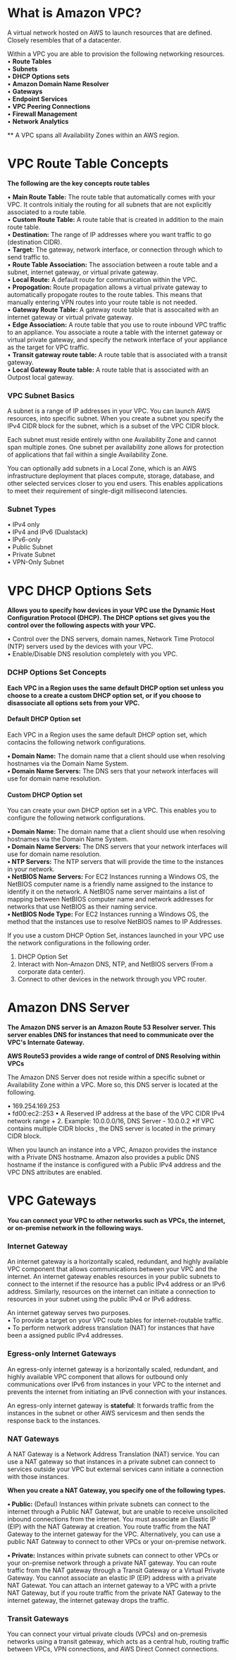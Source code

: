 # What is Amazon VPC?

A virtual network hosted on AWS to launch resources that are defined. Closely resembles that of a datacenter.

Within a VPC you are able to provision the following networking resources.   
• **Route Tables**   
• **Subnets**   
• **DHCP Options sets**   
• **Amazon Domain Name Resolver**  
• **Gateways**   
• **Endpoint Services**   
• **VPC Peering Connections**   
• **Firewall Management**   
• **Network Analytics**

** A VPC spans all Availability Zones within an AWS region.   

# VPC Route Table Concepts

**The following are the key concepts route tables**   

• **Main Route Table:** The route table that automatically comes with your VPC. It controls initialy the routing for all subnets that are not explicitly associated to a route table.    
• **Custom Route Table:** A route table that is created in addition to the main route table.   
• **Destination:** The range of IP addresses where you want traffic to go (destination CIDR).    
• **Target:** The gateway, network interface, or connection through which to send traffic to.   
• **Route Table Association:** The association between a route table and a subnet, internet gateway, or virtual private gateway.   
• **Local Route:** A default route for communication within the VPC.   
• **Propogation:** Route propagation allows a virtual private gateway to automatically propogate routes to the route tables. This means that manually entering VPN routes into your route table is not needed.    
• **Gateway Route Table:** A gateway route table that is assocaited with an internet gateway or virtual private gateway.   
• **Edge Association:** A route table that you use to route inbound VPC traffic to an appliance. You associate a route a table with the internet gateway or virtual private gateway, and specify the network interface of your appliance as the target for VPC traffic.   
• **Transit gateway route table:** A route table that is associated with a transit gateway.    
• **Local Gateway Route table:** A route table that is associated with an Outpost local gateway.   

### VPC Subnet Basics   

A subnet is a range of IP addresses in your VPC. You can launch AWS resources, into specific subnet. When you create a subnet you specify the IPv4 CIDR block for the subnet, which is a subset of the VPC CIDR block.  

Each subnet must reside entirely withn one Availability Zone and cannot span multiple zones. One subnet per availability zone allows for protection of applications that fail within a single Availability Zone.  

You can optionally add subnets in a Local Zone, which is an AWS infrastructure deployment that places compute, storage, database, and other selected services closer to you end users. This enables applications to meet their requirement of single-digit millisecond latencies.

### Subnet Types   

• IPv4 only    
• IPv4 and IPv6 (Dualstack)  
• IPv6-only        
• Public Subnet     
• Private Subnet     
• VPN-Only Subnet  

# VPC DHCP Options Sets

**Allows you to specify how devices in your VPC use the Dynamic Host Configuration Protocol (DHCP). The DHCP options set gives you the control over the following aspects with your VPC.**   

• Control over the DNS servers, domain names, Network Time Protocol (NTP) servers used by the devices with your VPC.   
• Enable/Disable DNS resolution completely with you VPC.  

### DCHP Options Set Concepts  

**Each VPC in a Region uses the same default DHCP option set unless you choose to a create a custom DHCP option set, or if you choose to disassociate all options sets from your VPC.**   

#### Default DHCP Option set   
   
Each VPC in a Region uses the same default DHCP option set, which contacins the following network configurations.  
   
**• Domain Name:** The domain name that a client should use when resolving hostnames via the Domain Name System.  
**• Domain Name Servers:** The DNS sers that your network interfaces will use for domain name resolution.   

#### Custom DHCP Option set  

You can create your own DHCP option set in a VPC. This enables you to configure the following network configurations.  

**• Domain Name:** The domain name that a client should use when resolving hostnames via the Domain Name System.   
**• Domain Name Servers:** The DNS servers that your network interfaces will use for domain name resolution.   
**• NTP Servers:** The NTP servers that will provide the time to the instances in your network.  
**• NetBIOS Name Servers:** For EC2 Instances running a Windows OS, the NetBIOS computer name is a friendly name assigned to the instance to identify it on the network. A NetBIOS name server maintains a list of mapping between NetBIOS computer name and network addresses for networks that use NetBIOS as their naming service.  
**• NetBIOS Node Type:** For EC2 Instances running a Windows OS, the method that the instances use to resolve NetBIOS names to IP Addresses. 

If you use a custom DHCP Option Set, instances launched in your VPC use the network configurations in the following order.   

1) DHCP Option Set   
2) Interact with Non-Amazon DNS, NTP, and NetBIOS servers (From a corporate data center).    
3) Connect to other devices in the network through you VPC router.   

# Amazon DNS Server  

**The Amazon DNS server is an Amazon Route 53 Resolver server. This server enables DNS for instances that need to communicate over the VPC's Internate Gateway.**  
   
**AWS Route53 provides a wide range of control of DNS Resolving within VPCs** 

The Amazon DNS Server does not reside within a specific subnet or Availability Zone within a VPC. More so, this DNS server is located at the following.   

• 169.254.169.253   
• fd00:ec2::253
• A Reserved IP address at the base of the VPC CIDR IPv4 network range + 2. Example: 10.0.0.0/16, DNS Server - 10.0.0.2 *If VPC contains multiple CIDR blocks , the DNS server is located in the primary CIDR block.         

When you launch an instance into a VPC, Amazon provides the instance with a Private DNS hostname. Amazon also provides a public DNS hostname if the instance is configured with a Public IPv4 address and the VPC DNS attributes are enabled.  

# VPC Gateways  

**You can connect your VPC to other networks such as VPCs, the internet, or on-premise network in the following ways.**

### Internet Gateway     

An internet gateway is a horizontally scaled, redundant, and highly available VPC component that allows communications between your VPC and the internet. An internet gateway enables resources in your public subnets to connect to the internet if the resource has a public IPv4 address or an IPv6 address. Similarly, resources on the internet can initiate a connection to resources in your subnet using the public IPv4 or IPv6 address.

An internet gateway serves two purposes.  
• To provide a target on your VPC route tables for internet-routable traffic.  
• To perform network address translation (NAT) for instances that have been a assigned public IPv4 addresses.   
   
### Egress-only Internet Gateways     
   
An egress-only internet gateway is a horizontally scaled, redundant, and highly available VPC component that allows for outbound only communications over IPv6 from instances in your VPC to the internet and prevents the internet from initiating an IPv6 connection with your instances.    
     
An egress-only internet gateway is **stateful**: It forwards traffic from the instances in the subnet or other AWS servicesm and then sends the response back to the instances.

### NAT Gateways      

A NAT Gateway is a Network Address Translation (NAT) service. You can use a NAT gateway so that instances in a private subnet can connect to services outside your VPC but external services cann initiate a connection with those instances.   

**When you create a NAT Gateway, you specify one of the following types.**     
   
**• Public:** (Defaul) Instances within private subnets can connect to the internet through a Public NAT Gatewat, but are unable to receive unsolicited inbound connections from the internet. You must associate an Elastic IP (EIP) with the NAT Gateway at creation. You route traffic from the NAT Gateway to the internet gateway for the VPC. Alternatively, you can use a public NAT Gateway to connect to other VPCs or your on-premise network.   
   
**• Private:** Instances within private subnets can connect to other VPCs or your on-premise network through a private NAT gateway. You can route traffic from the NAT gateway through a Transit Gateway or a Virtual Private Gateway. You cannot associate an elastic IP (EIP) address with a private NAT Gatewat. You can attach an internet gateway to a VPC with a privte NAT Gateway, but if you route traffic from the private NAT Gateway to the internet gateway, the internet gateway drops the traffic.    

### Transit Gateways   

You can connect your virtual private clouds (VPCs) and on-premesis networks using a transit gateway, which acts as a central hub, routing traffic between VPCs, VPN connections, and AWS Direct Connect connections. 